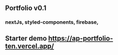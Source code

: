 ## Portfolio v0.1 

### nextJs, styled-components, firebase,


## Starter demo https://ap-portfolio-ten.vercel.app/
